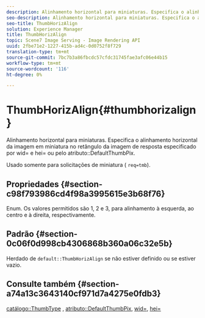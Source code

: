 ```yaml
---
description: Alinhamento horizontal para miniaturas. Especifica o alinhamento horizontal da imagem em miniatura no retângulo da imagem de resposta especificado por wid= e hei= ou pelo atributo DefaultThumbPix.
seo-description: Alinhamento horizontal para miniaturas. Especifica o alinhamento horizontal da imagem em miniatura no retângulo da imagem de resposta especificado por wid= e hei= ou pelo atributo DefaultThumbPix.
seo-title: ThumbHorizAlign
solution: Experience Manager
title: ThumbHorizAlign
topic: Scene7 Image Serving - Image Rendering API
uuid: 2fbe71e2-1227-415b-ad4c-0d0752f8f729
translation-type: tm+mt
source-git-commit: 7bc7b3a86fbcdc57cfdc31745fae3afc06e44b15
workflow-type: tm+mt
source-wordcount: '116'
ht-degree: 0%

---
```



# ThumbHorizAlign{#thumbhorizalign}

Alinhamento horizontal para miniaturas. Especifica o alinhamento horizontal da imagem em miniatura no retângulo da imagem de resposta especificado por wid= e hei= ou pelo atributo::DefaultThumbPix.

Usado somente para solicitações de miniatura ( `req=tmb`).

## Propriedades {#section-c98f793986cd4f98a3995615e3b68f76}

Enum. Os valores permitidos são 1, 2 e 3, para alinhamento à esquerda, ao centro e à direita, respectivamente.

## Padrão {#section-0c06f0d998cb4306868b360a06c32e5b}

Herdado de `default::ThumbHorizAlign` se não estiver definido ou se estiver vazio.

## Consulte também {#section-a74a13c3643140cf971d7a4275e0fdb3}

[catálogo::ThumbType](../../../../../is-api/image-catalog/image-serving-api-ref/c-image-catalog-reference/c-image-svg-data-reference/c-image-data-reference/r-thumbtype-cat.md#reference-41149ddffc8749cba2f8d9c8e2611e03) ,  [atributo::DefaultThumbPix](../../../../../is-api/image-catalog/image-serving-api-ref/c-image-catalog-reference/c-attributes-reference/r-defaultthumbpix.md#reference-cf52bb74bed2466e8bc8adb0cacd6141),  [wid=](../../../../../is-api/http-ref/image-serving-api-ref/c-http-protocol-reference/c-command-reference/r-is-http-wid.md#reference-bfeadcb67bf4485f851eb21345527e47),  [hei=](../../../../../is-api/http-ref/image-serving-api-ref/c-http-protocol-reference/c-command-reference/r-is-http-hei.md#reference-6d6f556ccc0e4b98a815e8a5c1944a96)
